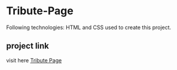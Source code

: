 # Tribute-Page
 Following technologies: HTML and CSS used to create this project.
## project link
 visit here
[Tribute Page](https://brave-roentgen-fc22d9.netlify.app/)
